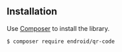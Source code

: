 ## Installation

Use [Composer](https://getcomposer.org/) to install the library.

``` bash
$ composer require endroid/qr-code
```